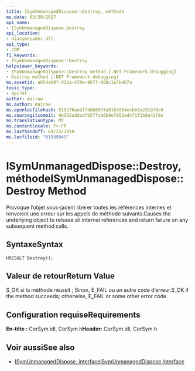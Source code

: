 ```yaml
---
title: ISymUnmanagedDispose::Destroy, méthode
ms.date: 03/30/2017
api_name:
- ISymUnmanagedDispose.Destroy
api_location:
- diasymreader.dll
api_type:
- COM
f1_keywords:
- ISymUnmanagedDispose::Destroy
helpviewer_keywords:
- ISymUnmanagedDispose::Destroy method [.NET Framework debugging]
- Destroy method [.NET Framework debugging]
ms.assetid: a854ab9f-d2ba-470e-867f-808c1e7bd07a
topic_type:
- apiref
author: mairaw
ms.author: mairaw
ms.openlocfilehash: 51d2f0aedffdd88974a8184954ecbb9a231b70c6
ms.sourcegitcommit: 9b552addadfb57fab0b9e7852ed4f1f1b8a42f8e
ms.translationtype: MT
ms.contentlocale: fr-FR
ms.lasthandoff: 04/23/2019
ms.locfileid: "61939943"
---
```

# <a name="isymunmanageddisposedestroy-method"></a><span data-ttu-id="3aced-102">ISymUnmanagedDispose::Destroy, méthode</span><span class="sxs-lookup"><span data-stu-id="3aced-102">ISymUnmanagedDispose::Destroy Method</span></span>
<span data-ttu-id="3aced-103">Provoque l’objet sous-jacent libérer toutes les références internes et renvoient une erreur sur les appels de méthode suivants.</span><span class="sxs-lookup"><span data-stu-id="3aced-103">Causes the underlying object to release all internal references and return failure on any subsequent method calls.</span></span>  
  
## <a name="syntax"></a><span data-ttu-id="3aced-104">Syntaxe</span><span class="sxs-lookup"><span data-stu-id="3aced-104">Syntax</span></span>  
  
```  
HRESULT Destroy();  
```  
  
## <a name="return-value"></a><span data-ttu-id="3aced-105">Valeur de retour</span><span class="sxs-lookup"><span data-stu-id="3aced-105">Return Value</span></span>  
 <span data-ttu-id="3aced-106">S_OK si la méthode réussit ; Sinon, E_FAIL ou un autre code d’erreur.</span><span class="sxs-lookup"><span data-stu-id="3aced-106">S_OK if the method succeeds; otherwise, E_FAIL or some other error code.</span></span>  
  
## <a name="requirements"></a><span data-ttu-id="3aced-107">Configuration requise</span><span class="sxs-lookup"><span data-stu-id="3aced-107">Requirements</span></span>  
 <span data-ttu-id="3aced-108">**En-tête :** CorSym.idl, CorSym.h</span><span class="sxs-lookup"><span data-stu-id="3aced-108">**Header:** CorSym.idl, CorSym.h</span></span>  
  
## <a name="see-also"></a><span data-ttu-id="3aced-109">Voir aussi</span><span class="sxs-lookup"><span data-stu-id="3aced-109">See also</span></span>

- [<span data-ttu-id="3aced-110">ISymUnmanagedDispose, interface</span><span class="sxs-lookup"><span data-stu-id="3aced-110">ISymUnmanagedDispose Interface</span></span>](../../../../docs/framework/unmanaged-api/diagnostics/isymunmanageddispose-interface.md)
